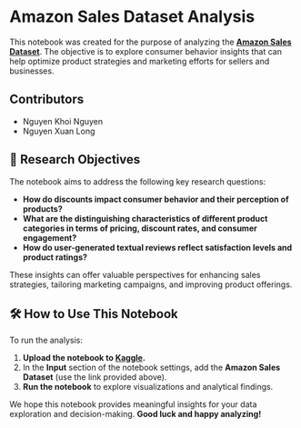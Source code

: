 # Amazon Sales Dataset Analysis

This notebook was created for the purpose of analyzing the [**Amazon Sales Dataset**](https://www.kaggle.com/datasets/karkavelrajaj/amazon-sales-dataset). The objective is to explore consumer behavior insights that can help optimize product strategies and marketing efforts for sellers and businesses.

## Contributors

- Nguyen Khoi Nguyen
- Nguyen Xuan Long

## 📌 Research Objectives

The notebook aims to address the following key research questions:

- **How do discounts impact consumer behavior and their perception of products?**
- **What are the distinguishing characteristics of different product categories in terms of pricing, discount rates, and consumer engagement?**
- **How do user-generated textual reviews reflect satisfaction levels and product ratings?**

These insights can offer valuable perspectives for enhancing sales strategies, tailoring marketing campaigns, and improving product offerings.

## 🛠️ How to Use This Notebook

To run the analysis:

1. **Upload the notebook to [Kaggle](https://www.kaggle.com/).**
2. In the **Input** section of the notebook settings, add the **Amazon Sales Dataset** (use the link provided above).
3. **Run the notebook** to explore visualizations and analytical findings.

We hope this notebook provides meaningful insights for your data exploration and decision-making. **Good luck and happy analyzing!**
